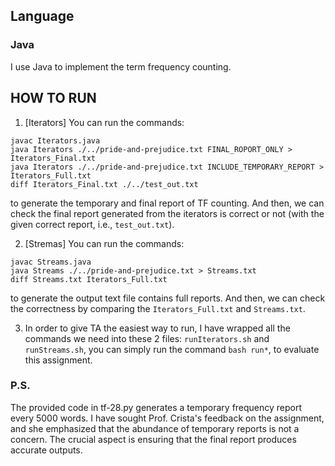 ## Language
### Java
I use Java to implement the term frequency counting.

## HOW TO RUN
1. [Iterators] You can run the commands:
```shell
javac Iterators.java
java Iterators ./../pride-and-prejudice.txt FINAL_ROPORT_ONLY > Iterators_Final.txt
java Iterators ./../pride-and-prejudice.txt INCLUDE_TEMPORARY_REPORT > Iterators_Full.txt
diff Iterators_Final.txt ./../test_out.txt
```
to generate the temporary and final report of TF counting. 
And then, we can check the final report generated from the iterators is correct or not (with the given correct report, i.e., ```test_out.txt```).

2. [Stremas] You can run the commands:
```shell
javac Streams.java
java Streams ./../pride-and-prejudice.txt > Streams.txt
diff Streams.txt Iterators_Full.txt 
```
to generate the output text file contains full reports.
And then, we can check the correctness by comparing the ```Iterators_Full.txt``` and ```Streams.txt```.

3. In order to give TA the easiest way to run, I have wrapped all the commands we need into these 2 files: ```runIterators.sh``` and ```runStreams.sh```, you can simply run the command ```bash run*```, to evaluate this assignment.

### P.S.
The provided code in tf-28.py generates a temporary frequency report every 5000 words. I have sought Prof. Crista's feedback on the assignment, and she emphasized that the abundance of temporary reports is not a concern. The crucial aspect is ensuring that the final report produces accurate outputs.
